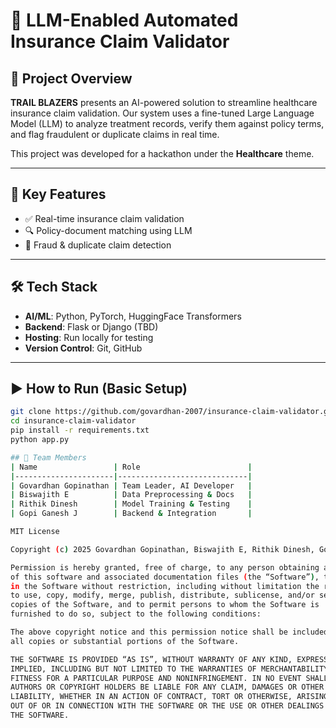 # 🏥 LLM-Enabled Automated Insurance Claim Validator

## 🚀 Project Overview
**TRAIL BLAZERS** presents an AI-powered solution to streamline healthcare insurance claim validation. Our system uses a fine-tuned Large Language Model (LLM) to analyze treatment records, verify them against policy terms, and flag fraudulent or duplicate claims in real time.

This project was developed for a hackathon under the **Healthcare** theme.

---

## 🧠 Key Features
- ✅ Real-time insurance claim validation
- 🔍 Policy-document matching using LLM
- 🔐 Fraud & duplicate claim detection

---

## 🛠️ Tech Stack
- **AI/ML**: Python, PyTorch, HuggingFace Transformers  
- **Backend**: Flask or Django (TBD)  
- **Hosting**: Run locally for testing  
- **Version Control**: Git, GitHub

---

## ▶️ How to Run (Basic Setup)
```bash
git clone https://github.com/govardhan-2007/insurance-claim-validator.git
cd insurance-claim-validator
pip install -r requirements.txt
python app.py

## 👥 Team Members
| Name                 | Role                        |
|----------------------|-----------------------------|
| Govardhan Gopinathan | Team Leader, AI Developer   |
| Biswajith E          | Data Preprocessing & Docs   |
| Rithik Dinesh        | Model Training & Testing    |
| Gopi Ganesh J        | Backend & Integration       |

MIT License

Copyright (c) 2025 Govardhan Gopinathan, Biswajith E, Rithik Dinesh, Gopi Ganesh J

Permission is hereby granted, free of charge, to any person obtaining a copy
of this software and associated documentation files (the “Software”), to deal
in the Software without restriction, including without limitation the rights  
to use, copy, modify, merge, publish, distribute, sublicense, and/or sell  
copies of the Software, and to permit persons to whom the Software is  
furnished to do so, subject to the following conditions:

The above copyright notice and this permission notice shall be included in  
all copies or substantial portions of the Software.

THE SOFTWARE IS PROVIDED “AS IS”, WITHOUT WARRANTY OF ANY KIND, EXPRESS OR  
IMPLIED, INCLUDING BUT NOT LIMITED TO THE WARRANTIES OF MERCHANTABILITY,  
FITNESS FOR A PARTICULAR PURPOSE AND NONINFRINGEMENT. IN NO EVENT SHALL THE  
AUTHORS OR COPYRIGHT HOLDERS BE LIABLE FOR ANY CLAIM, DAMAGES OR OTHER  
LIABILITY, WHETHER IN AN ACTION OF CONTRACT, TORT OR OTHERWISE, ARISING FROM,  
OUT OF OR IN CONNECTION WITH THE SOFTWARE OR THE USE OR OTHER DEALINGS IN  
THE SOFTWARE.



